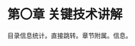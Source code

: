 # 第〇章 关键技术讲解


目录信息统计。直接跳转。章节附属。信息。












<script type="text/javascript">  /* 鼠标特效 */  var a_idx = 0;  jQuery(document).ready(function($) {      $("body").click(function(e) {          var a = new Array("❤尤妍颜❤","❤吴恩彤❤","❤尤妍颜❤","❤吴恩彤❤","❤吴恩彤❤","❤吴恩彤❤","❤吴恩彤❤","❤吴恩彤❤","❤吴恩彤❤","❤吴恩彤❤","❤吴恩彤❤","❤吴恩彤❤");          var $i = $("<span></span>").text(a[a_idx]);          a_idx = (a_idx + 1) % a.length;          var x = e.pageX,          y = e.pageY;          $i.css({              "z-index": 999999999999999999999999999999999999999999999999999999999999999999999,              "top": y - 20,              "left": x,              "position": "absolute",              "font-weight": "bold",              "color": "rgb("+~~(255*Math.random())+","+~~(255*Math.random())+","+~~(255*Math.random())+")"          });          $("body").append($i);          $i.animate({              "top": y - 180,              "opacity": 0          },          1500,          function() {              $i.remove();          });      });  });  </script>
